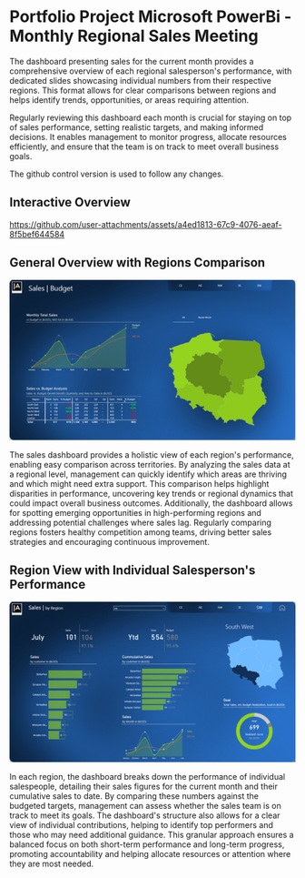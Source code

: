# Portfolio Project Microsoft PowerBi - Monthly Regional Sales Meeting

The dashboard presenting sales for the current month provides a comprehensive overview of each regional salesperson's performance, with dedicated slides showcasing individual numbers from their respective regions. This format allows for clear comparisons between regions and helps identify trends, opportunities, or areas requiring attention.

Regularly reviewing this dashboard each month is crucial for staying on top of sales performance, setting realistic targets, and making informed decisions. It enables management to monitor progress, allocate resources efficiently, and ensure that the team is on track to meet overall business goals.

The github control version is used to follow any changes.

## Interactive Overview

https://github.com/user-attachments/assets/a4ed1813-67c9-4076-aeaf-8f5bef644584

## General Overview with Regions Comparison

![alt text](https://github.com/pawelkulakowski/powerbi_portfolio_project_five/blob/master/project_01.JPG?raw=true)

The sales dashboard provides a holistic view of each region's performance, enabling easy comparison across territories. By analyzing the sales data at a regional level, management can quickly identify which areas are thriving and which might need extra support. This comparison helps highlight disparities in performance, uncovering key trends or regional dynamics that could impact overall business outcomes. Additionally, the dashboard allows for spotting emerging opportunities in high-performing regions and addressing potential challenges where sales lag. Regularly comparing regions fosters healthy competition among teams, driving better sales strategies and encouraging continuous improvement.

## Region View with Individual Salesperson's Performance

![alt text](https://github.com/pawelkulakowski/powerbi_portfolio_project_five/blob/master/project_02.JPG?raw=true)

In each region, the dashboard breaks down the performance of individual salespeople, detailing their sales figures for the current month and their cumulative sales to date. By comparing these numbers against the budgeted targets, management can assess whether the sales team is on track to meet its goals. The dashboard's structure also allows for a clear view of individual contributions, helping to identify top performers and those who may need additional guidance. This granular approach ensures a balanced focus on both short-term performance and long-term progress, promoting accountability and helping allocate resources or attention where they are most needed.
